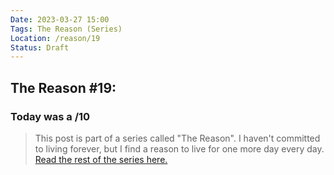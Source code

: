 ```yaml
---
Date: 2023-03-27 15:00
Tags: The Reason (Series)
Location: /reason/19
Status: Draft
---
```


## The Reason #19:

### Today was a /10

>This post is part of a series called "The Reason". I haven't committed to living forever, but I find a reason to live for one more day every day. [Read the rest of the series here.](/reason/)
